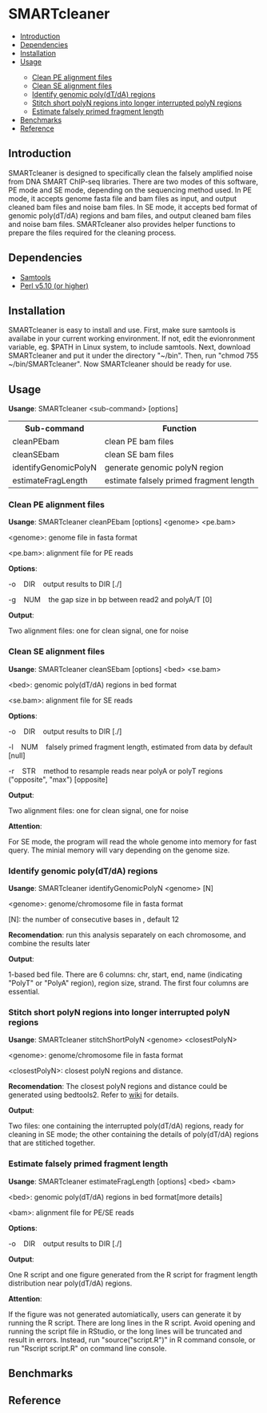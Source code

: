 <h1>SMARTcleaner</h1>
<ul>
<li><a href="#Introduction">Introduction</a></li>
<li><a href="#Dependencies">Dependencies</a></li>
<li><a href="#Installation">Installation</a></li>
<li><a href="#Usage">Usage</a></li>
<ul>
<li><a href="#PE">Clean PE alignment files</a></li>
<li><a href="#SE">Clean SE alignment files</a></li>
<li><a href="#poly">Identify genomic poly(dT/dA) regions</a></li>
<li><a href="#stitch">Stitch short polyN regions into longer interrupted polyN regions</a></li>
<li><a href="#frag">Estimate falsely primed fragment length</a></li>
</ul>
<li><a href="#Benchmarks">Benchmarks</a></li>
<li><a href="#Reference">Reference</a></li>
</ul>

<h2><a name="Introduction">Introduction</a></h2>
<p>SMARTcleaner is designed to specifically clean the falsely amplified noise from DNA SMART ChIP-seq libraries. There are two modes of this software, PE mode and SE mode, depending on the sequencing method used. In PE mode, it accepts genome fasta file and bam files as input, and output cleaned bam files and noise bam files. In SE mode, it accepts bed format of genomic poly(dT/dA) regions and bam files, and output cleaned bam files and noise bam files. SMARTcleaner also provides helper functions to prepare the files required for the cleaning process.</p>

<h2><a name="Dependencies">Dependencies<a></h2>
<ul>
<li><a href="http://www.htslib.org/" target="_blank"> Samtools </a></li>
<li><a href="https://www.perl.org/" target="_blank"> Perl v5.10 (or higher) </a></li>
</ul>

<h2><a name="Installation">Installation</a></h2>
<p>SMARTcleaner is easy to install and use. First, make sure samtools is availabe in your current working environment. If not, edit the evionronment variable, eg. $PATH in Linux system, to include samtools. Next, download SMARTcleaner and put it under the directory "~/bin". Then, run "chmod 755 ~/bin/SMARTcleaner". Now SMARTcleaner should be ready for use.</p>

<h2><a name="Usage">Usage</a></h2>
<p><b>Usange</b>: SMARTcleaner &ltsub-command&gt [options]</p>
<table>
  <tr>
    <th>Sub-command</th>
    <th>Function</th>
  </tr>
  <tr>
    <td>cleanPEbam</td>
    <td>clean PE bam files</td>
  </tr>
  <tr>
    <td>cleanSEbam</td>
    <td>clean SE bam files</td>
  </tr>
  <tr>
    <td>identifyGenomicPolyN</td>
    <td>generate genomic polyN region</td>
  </tr>
  <tr>
    <td>estimateFragLength</td>
    <td>estimate falsely primed fragment length</td>
  </tr>
</table>

<h3><a name="PE">Clean PE alignment files</a></h3>
<p><b>Usange</b>: SMARTcleaner cleanPEbam [options] &ltgenome&gt &ltpe.bam&gt</p>
<p>&ltgenome&gt: genome file in fasta format</p>
<p>&ltpe.bam&gt: alignment file for PE reads</p>
<p><b>Options</b>:</p>
  <p>-o &nbsp&nbsp DIR &nbsp&nbsp output results to DIR [./]</p>
  <p>-g &nbsp&nbsp NUM &nbsp&nbsp the gap size in bp between read2 and polyA/T [0]</p>
<p><b>Output</b>:</p>
<p>Two alignment files: one for clean signal, one for noise</p>

<h3><a name="SE">Clean SE alignment files</a></h3>
<p><b>Usange</b>: SMARTcleaner cleanSEbam [options] &ltbed&gt &ltse.bam&gt</p>
<p>&ltbed&gt: genomic poly(dT/dA) regions in bed format</p>
<p>&ltse.bam&gt: alignment file for SE reads</p>
<p><b>Options</b>:</p>
  <p>-o &nbsp&nbsp DIR &nbsp&nbsp output results to DIR [./]</p>
  <p>-l &nbsp&nbsp NUM &nbsp&nbsp falsely primed fragment length, estimated from data by default [null]</p>
  <p>-r &nbsp&nbsp STR &nbsp&nbsp method to resample reads near polyA or polyT regions ("opposite", "max") [opposite]</p>
<p><b>Output</b>:</p>
<p>Two alignment files: one for clean signal, one for noise</p>
<p><b>Attention</b>:</p>
<p>For SE mode, the program will read the whole genome into memory for fast query. The minial memory will vary depending on the genome size.</p>

<h3><a name="poly">Identify genomic poly(dT/dA) regions</a></h3>
<p><b>Usange</b>: SMARTcleaner identifyGenomicPolyN &ltgenome&gt [N]</p>
<p>&ltgenome&gt: genome/chromosome file in fasta format</p>
<p>[N]: the number of consecutive bases in <fasta>, default 12</p>
<p><b>Recomendation</b>: run this analysis separately on each chromosome, and combine the results later<p>
<p><b>Output</b>:</p>
<p>1-based bed file. There are 6 columns: chr, start, end, name (indicating "PolyT" or "PolyA" region), region size, strand. The first four columns are essential.</p>

<h3><a name="stitch">Stitch short polyN regions into longer interrupted polyN regions</a></h3>
<p><b>Usange</b>: SMARTcleaner stitchShortPolyN &ltgenome&gt &ltclosestPolyN&gt</p>
<p>&ltgenome&gt: genome/chromosome file in fasta format</p>
<p>&ltclosestPolyN&gt: closest polyN regions and distance. </p>
<p><b>Recomendation</b>: The closest polyN regions and distance could be generated using bedtools2. Refer to <a href="">wiki</a> for details.<p>
<p><b>Output</b>:</p>
<p>Two files: one containing the interrupted poly(dT/dA) regions, ready for cleaning in SE mode; the other containing the details of poly(dT/dA) regions that are stitiched together.</p>

<h3><a name="frag">Estimate falsely primed fragment length</a></h3>
<p><b>Usange</b>: SMARTcleaner estimateFragLength [options] &ltbed&gt &ltbam&gt</p>
<p>&ltbed&gt: genomic poly(dT/dA) regions in bed format[more details]</p>
<p>&ltbam&gt: alignment file for PE/SE reads</p>
<p><b>Options</b>:</p>
  <p>-o &nbsp&nbsp DIR &nbsp&nbsp output results to DIR [./]</p>
<p><b>Output</b>:</p>
<p>One R script and one figure generated from the R script for fragment length distribution near poly(dT/dA) regions.</p>
<p><b>Attention</b>:</p>
<p>If the figure was not generated automiatically, users can generate it by running the R script. There are long lines in the R script. Avoid opening and running the script file in RStudio, or the long lines will be truncated and result in errors. Instead, run "source("script.R")" in R command console, or run "Rscript script.R" on command line console.</p>

<h2><a name="Benchmarks">Benchmarks</a></h2>

<h2><a name="Reference">Reference</a></h2>
